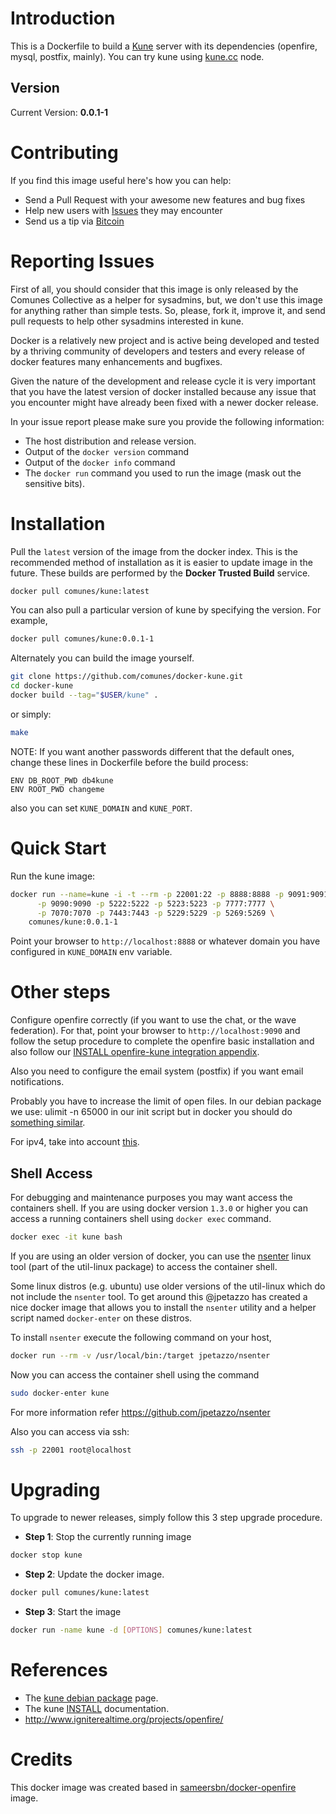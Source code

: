 
# Introduction

This is a Dockerfile to build a [Kune](http://kune.ourproject.org) server with its dependencies (openfire, mysql, postfix, mainly). You can try kune using [kune.cc](http://kune.cc) node.

## Version

Current Version: **0.0.1-1**

# Contributing

If you find this image useful here's how you can help:

- Send a Pull Request with your awesome new features and bug fixes
- Help new users with [Issues](https://github.com/comunes/docker-kune/issues) they may encounter
- Send us a tip via [Bitcoin](https://blockchain.info/address/1J6A2TZERJXS8evzSpmg5cxS4DaCQAkF8P)

# Reporting Issues

First of all, you should consider that this image is only released by the Comunes Collective as a helper for sysadmins, but, we don't use this image for anything rather than simple tests. So, please, fork it, improve it, and send pull requests to help other sysadmins interested in kune.

Docker is a relatively new project and is active being developed and tested by a thriving community of developers and testers and every release of docker features many enhancements and bugfixes.

Given the nature of the development and release cycle it is very important that you have the latest version of docker installed because any issue that you encounter might have already been fixed with a newer docker release.

In your issue report please make sure you provide the following information:

- The host distribution and release version.
- Output of the `docker version` command
- Output of the `docker info` command
- The `docker run` command you used to run the image (mask out the sensitive bits).

# Installation

Pull the `latest` version of the image from the docker index. This is the recommended method of installation as it is easier to update image in the future. These builds are performed by the **Docker Trusted Build** service.

```bash
docker pull comunes/kune:latest
```

You can also pull a particular version of kune by specifying the version. For example,

```bash
docker pull comunes/kune:0.0.1-1
```

Alternately you can build the image yourself.

```bash
git clone https://github.com/comunes/docker-kune.git
cd docker-kune
docker build --tag="$USER/kune" .
```
or simply:

```bash
make
```

NOTE: If you want another passwords different that the default ones, change these lines in Dockerfile before the build process:

```
ENV DB_ROOT_PWD db4kune
ENV ROOT_PWD changeme
```
also you can set `KUNE_DOMAIN` and `KUNE_PORT`.

# Quick Start

Run the kune image:

```bash
docker run --name=kune -i -t --rm -p 22001:22 -p 8888:8888 -p 9091:9091 \
	  -p 9090:9090 -p 5222:5222 -p 5223:5223 -p 7777:7777 \
	  -p 7070:7070 -p 7443:7443 -p 5229:5229 -p 5269:5269 \
	comunes/kune:0.0.1-1
```
Point your browser to `http://localhost:8888` or whatever domain you have configured in `KUNE_DOMAIN` env variable.

# Other steps

Configure openfire correctly (if you want to use the chat, or the wave federation). For that, point your browser to `http://localhost:9090` and follow the setup procedure to complete the openfire basic installation and also follow our [INSTALL openfire-kune integration appendix](https://github.com/comunes/kune/blob/master/INSTALL).

Also you need to configure the email system (postfix) if you want email notifications.

Probably you have to increase the limit of open files. In our debian package we use: ulimit -n 65000 in our init script but in docker you should do [something similar](https://stackoverflow.com/questions/24318543/how-to-set-ulimit-file-descriptor-on-docker-container-the-image-tag-is-phusion).

For ipv4, take into account [this](https://coderwall.com/p/rzuoew/enable-ipv6-packet-forwarding-when-using-docker).

## Shell Access

For debugging and maintenance purposes you may want access the containers shell. If you are using docker version `1.3.0` or higher you can access a running containers shell using `docker exec` command.

```bash
docker exec -it kune bash
```

If you are using an older version of docker, you can use the [nsenter](http://man7.org/linux/man-pages/man1/nsenter.1.html) linux tool (part of the util-linux package) to access the container shell.

Some linux distros (e.g. ubuntu) use older versions of the util-linux which do not include the `nsenter` tool. To get around this @jpetazzo has created a nice docker image that allows you to install the `nsenter` utility and a helper script named `docker-enter` on these distros.

To install `nsenter` execute the following command on your host,

```bash
docker run --rm -v /usr/local/bin:/target jpetazzo/nsenter
```

Now you can access the container shell using the command

```bash
sudo docker-enter kune
```

For more information refer https://github.com/jpetazzo/nsenter

Also you can access via ssh:

```bash
ssh -p 22001 root@localhost
```

# Upgrading

To upgrade to newer releases, simply follow this 3 step upgrade procedure.

- **Step 1**: Stop the currently running image

```bash
docker stop kune
```

- **Step 2**: Update the docker image.

```bash
docker pull comunes/kune:latest
```

- **Step 3**: Start the image

```bash
docker run -name kune -d [OPTIONS] comunes/kune:latest
```

# References

  * The [kune debian package](http://kune.cc/?locale=es#!kune.docs.6810.898) page.
  * The kune [INSTALL](https://github.com/comunes/kune/blob/master/INSTALL) documentation.
  * http://www.igniterealtime.org/projects/openfire/

# Credits

This docker image was created based in [sameersbn/docker-openfire](https://github.com/sameersbn/docker-openfire) image.
